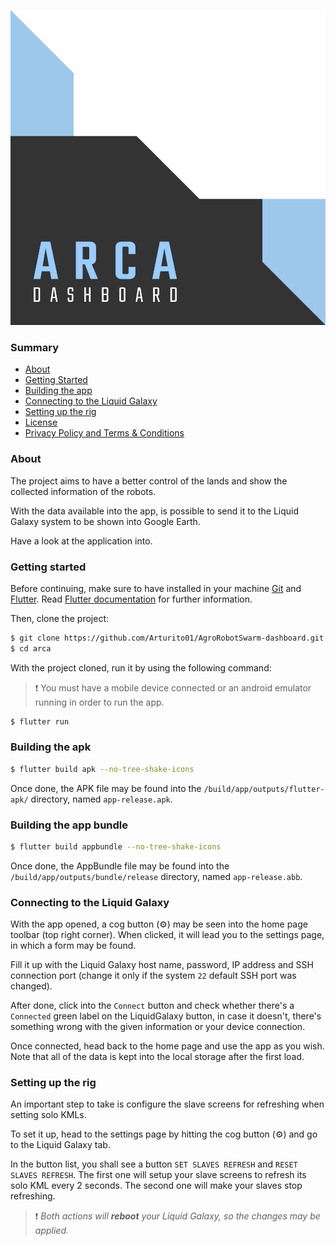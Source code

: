 <p align="center">
  <img alt="Agro Robot Control App " src="./assets/images/ARCA.png">
</p>


### Summary

- [About](#about)
- [Getting Started](#getting-started)
- [Building the app](#building-the-app)
- [Connecting to the Liquid Galaxy](#connecting-to-the-liquid-galaxy)
- [Setting up the rig](#setting-up-the-rig)
- [License](#license)
- [Privacy Policy and Terms & Conditions](#privacy-policy-and-terms--conditions)

### About

The project aims to have a better control of the lands and show the collected information of the robots.

With the data available into the app, is possible to send it to the Liquid Galaxy system to be shown into Google Earth.

Have a look at the application into.

### Getting started

Before continuing, make sure to have installed in your machine [Git](https://git-scm.com/) and [Flutter](https://flutter.dev). Read [Flutter documentation](https://docs.flutter.dev) for further information.

Then, clone the project:

```bash
$ git clone https://github.com/Arturito01/AgroRobotSwarm-dashboard.git
$ cd arca
```

With the project cloned, run it by using the following command:

> ❗ You must have a mobile device connected or an android emulator running in order to run the app.

```bash
$ flutter run 
```

### Building the apk

```bash
$ flutter build apk --no-tree-shake-icons
```

Once done, the APK file may be found into the `/build/app/outputs/flutter-apk/` directory, named `app-release.apk`.

### Building the app bundle

```bash
$ flutter build appbundle --no-tree-shake-icons
```

Once done, the AppBundle file may be found into the `/build/app/outputs/bundle/release` directory, named `app-release.abb`.

### Connecting to the Liquid Galaxy

With the app opened, a cog button (⚙️) may be seen into the home page toolbar (top right corner). When clicked, it will lead you to the settings page, in which a form may be found.

Fill it up with the Liquid Galaxy host name, password, IP address and SSH connection port (change it only if the system `22` default SSH port was changed).

After done, click into the `Connect` button and check whether there's a `Connected` green label on the LiquidGalaxy button, in case it doesn't, there's something wrong with the given information or your device connection.

Once connected, head back to the home page and use the app as you wish. Note that all of the data is kept into the local storage after the first load. 

### Setting up the rig

An important step to take is configure the slave screens for refreshing when setting solo KMLs.

To set it up, head to the settings page by hitting the cog button (⚙️) and go to the Liquid Galaxy tab.

In the button list, you shall see a button `SET SLAVES REFRESH` and `RESET SLAVES REFRESH`. The first one will setup your slave screens to refresh its solo KML every 2 seconds. The second one will make your slaves stop refreshing.

> ❗ _Both actions will **reboot** your Liquid Galaxy, so the changes may be applied._

